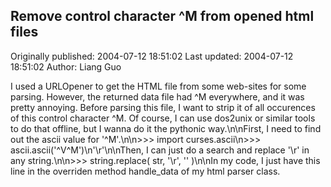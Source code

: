 ## Remove control character ^M from opened html files 
Originally published: 2004-07-12 18:51:02 
Last updated: 2004-07-12 18:51:02 
Author: Liang Guo 
 
I used a URLOpener to get the HTML file from some web-sites for some parsing. However, the returned data file had ^M everywhere, and it was pretty annoying. Before parsing this file, I want to strip it of all occurences of this control character ^M. Of course, I can use dos2unix or similar tools to do that offline, but I wanna do it the pythonic way.\n\nFirst, I need to find out the ascii value for '^M'.\n\n>>> import curses.ascii\n>>> ascii.ascii('^V^M')\n'\\r'\n\nThen, I can just do a search and replace '\\r' in any string.\n\n>>> string.replace( str, '\\r', '' )\n\nIn my code, I just have this line in the overriden method handle_data of my html parser class.